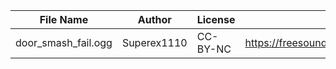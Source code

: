 | File Name        | Author   | License   | Link                            |
|------------------|----------|-----------|---------------------------------|
| door_smash_fail.ogg | Superex1110 | CC-BY-NC | https://freesound.org/people/Superex1110/sounds/77525/ |